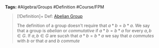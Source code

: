 ---
---

**Tags:** #Algebra/Groups #Definition #Course/FPM 

 > 
 > \[!Definition\]+ Def: [Abelian Group](Abelian%20Group.md)
 > 
 > The definition of a group doesn't require that $a\ast b = b\ast a$.
 > We say that a group is *abelian* or *commutative* if $a\ast b = b\ast a$ for every $a,b\in G$. If $a,b\in G$ are sucsh that $a\ast b = b\ast a$ we say that $a$ *commutes* with $b$ or that $a$ and $b$ *commute*

